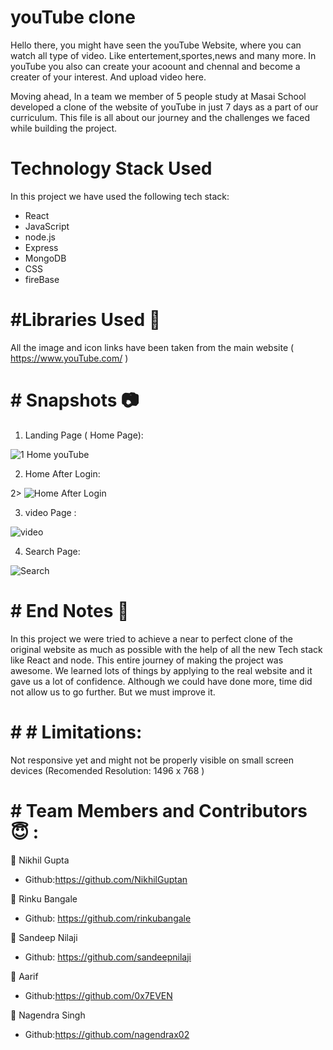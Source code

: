 # youTube clone

Hello there, you might have seen the youTube Website, where you can watch all type of video. Like entertement,sportes,news and many more. In youTube you also can create your acoount and chennal and become a creater of your interest. And upload video here.

Moving ahead, In a team we member of 5 people study at Masai School developed a clone of the website of youTube in just 7 days as a part of our curriculum. This file is all about our journey and the challenges we faced while building the project.

# Technology Stack Used
In this project we have used the following tech stack:
* React
* JavaScript
* node.js
* Express
* MongoDB
* CSS
* fireBase


# #Libraries Used 🌟

All the image and icon links have been taken from the main website ( https://www.youTube.com/ )

# # Snapshots 📷

1. Landing Page ( Home Page):

![1 Home youTube](https://cdn.hashnode.com/res/hashnode/image/upload/v1636781988560/qZRXARYhU.png?auto=compress,format&format=webp)

2. Home After Login:

2> ![Home After Login](https://cdn.hashnode.com/res/hashnode/image/upload/v1636781999685/Qy3-704bY.png?auto=compress,format&format=webp)

3. video Page :

![video](https://cdn.hashnode.com/res/hashnode/image/upload/v1636782032269/OB8sh1qet.png?auto=compress,format&format=webp)

4. Search Page:

![Search](https://cdn.hashnode.com/res/hashnode/image/upload/v1636782062271/VnjlwvsBQ.png?auto=compress,format&format=webp)



# # End Notes 📑

In this project we were tried to achieve a near to perfect clone of the original website as much as possible with the help of all the new Tech stack like React and node.
This entire journey of making the project was awesome. We learned lots of things by applying to the real website and it gave us a lot of confidence. Although we could have done more, time did not allow us to go further. But we must improve it.


# # # Limitations:

Not responsive yet and might not be properly visible on small screen devices (Recomended Resolution: 1496 x 768 )


# # Team Members and Contributors 😇 :

👤 Nikhil Gupta
* Github:https://github.com/NikhilGuptan

👤 Rinku Bangale
* Github: https://github.com/rinkubangale

👤 Sandeep Nilaji
* Github: https://github.com/sandeepnilaji

👤 Aarif 
* Github:https://github.com/0x7EVEN

👤 Nagendra Singh
* Github:https://github.com/nagendrax02


